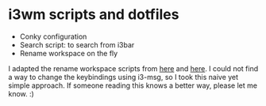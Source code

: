 # i3wm scripts and dotfiles

- Conky configuration
- Search script: to search from i3bar
- Rename workspace on the fly

I adapted the rename workspace scripts from [here](https://github.com/jeroenjanssens/i3-wm-scripts/blob/master/i3-rename-workspace) and [here](https://faq.i3wm.org/question/451/dynamically-change-workspace-name-with-ease/).
I could not find a way to change the keybindings using i3-msg, so I took this naive yet simple approach. If someone reading this knows a better way, please let me know. :)
